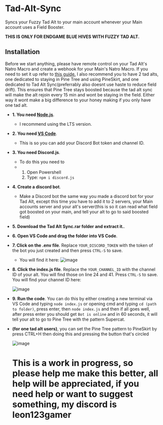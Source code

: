 # Tad-Alt-Sync
Syncs your Fuzzy Tad Alt to your main account whenever your Main account uses a Field Booster. 

  **THIS IS ONLY FOR ENDGAME BLUE HIVES WITH FUZZY TAD ALT.**


## Installation
  Before we start anything, please have remote control on your Tad Alt's Natro Macro and create a webhook for your Main's Natro Macro. If you need to set it up refer to [this guide.](https://www.youtube.com/watch?v=dCsofwbpXu0&t=83s) 
  I also recommend you to have 2 tad alts, one dedicated to staying in Pine Tree and using PineSkirt, and one dedicated to Tad Alt Sync(preferrably also doesnt use haste to reduce field drift). This ensures that Pine Tree stays boosted because the tad alt sync will make the alt rejoin every 15 min and wont be staying in the field. Either way it wont make a big difference to your honey making if you only have one tad alt. 

- **1. You need [Node.js](https://nodejs.org/en/download/prebuilt-installer)**.
  -  I recommend using the LTS version.

- **2. You need [VS Code](https://code.visualstudio.com/download)**.
  - This is so you can add your Discord Bot token and channel ID.

- **3. You need Discord.js**.
  -   To do this you need to
    -   1. Open Powershell
        2. Type:
            `npm i discord.js`

- **4. Create a discord bot**.
  -  Make a Discord bot the same way you made a discord bot for your Tad Alt, except this time you have to add it to 2 servers, your Main accounts server and your alt's server(this is so it can read what field got boosted on your main, and tell your alt to go to said boosted field) 

- **5. Download the Tad Alt Sync.rar folder and extract it.**.

- **6. Open VS Code and drag the folder into VS Code**. 

- **7. Click on the .env file**. Replace `YOUR_DISCORD_TOKEN` with the token of the bot you just created and then press `CTRL-S` to save.
  - You will find it here: ![image](https://github.com/user-attachments/assets/0821f9c1-5bc1-40a3-909c-db428bc650f3)
    
- **8. Click the index.js file**. Replace the `YOUR_CHANNEL_ID` with the channel ID of your alt. You will find those on line 24 and 41. Press `CTRL-S` to save. You will find your channel ID here:

  ![image](https://github.com/user-attachments/assets/d29917da-f95d-42e4-ac8e-9cedc6843128)

 
- **9. Run the code**. You can do this by either creating a new terminal via VS Code and typing `node index.js` or opening cmd and typing `cd (path to folder)`, press enter, then `node index.js` and then if all goes well, after press enter you should get `Bot is online` and in 60 seconds, it will tell your alt to go to Pine Tree with the pattern Supercat.
  
- **(for one tad alt users)**, you can set the Pine Tree pattern to PineSkirt by press CTRL+H then doing this and pressing the button that's circled

  ![image](https://github.com/user-attachments/assets/cae953b4-a449-429e-ae63-cdbd192bf037)

  # This is a work in progress, so please help me make this better, all help will be appreciated, if you need help or want to suggest something, my discord is leon123gamer
